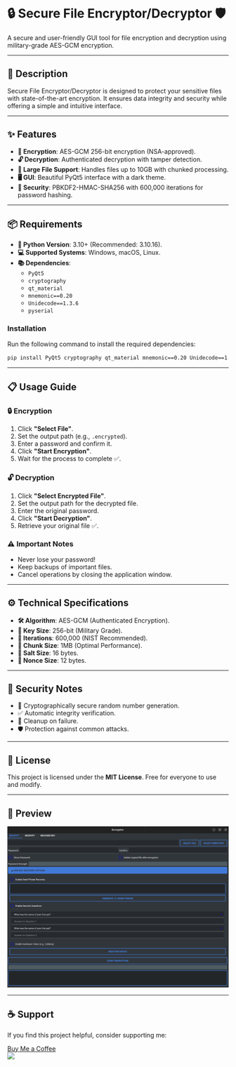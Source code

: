 # 🔒 Secure File Encryptor/Decryptor 🛡️

A secure and user-friendly GUI tool for file encryption and decryption using military-grade AES-GCM encryption.

---

## 🌟 Description

Secure File Encryptor/Decryptor is designed to protect your sensitive files with state-of-the-art encryption. It ensures data integrity and security while offering a simple and intuitive interface.

---

## ✨ Features

- **🔐 Encryption**: AES-GCM 256-bit encryption (NSA-approved).
- **🔓 Decryption**: Authenticated decryption with tamper detection.
- **📁 Large File Support**: Handles files up to 10GB with chunked processing.
- **🖥️ GUI**: Beautiful PyQt5 interface with a dark theme.
- **🔑 Security**: PBKDF2-HMAC-SHA256 with 600,000 iterations for password hashing.

---

## 📦 Requirements

- **🐍 Python Version**: 3.10+ (Recommended: 3.10.16).
- **💻 Supported Systems**: Windows, macOS, Linux.
- **📚 Dependencies**:
    - `PyQt5`
    - `cryptography`
    - `qt_material`
    - `mnemonic==0.20`
    - `Unidecode==1.3.6`
    - `pyserial`

### Installation

Run the following command to install the required dependencies:

```bash
pip install PyQt5 cryptography qt_material mnemonic==0.20 Unidecode==1.3.6 pyserial
```

---

## 📋 Usage Guide

### 🔒 Encryption

1. Click **"Select File"**.
2. Set the output path (e.g., `.encrypted`).
3. Enter a password and confirm it.
4. Click **"Start Encryption"**.
5. Wait for the process to complete ✅.

### 🔓 Decryption

1. Click **"Select Encrypted File"**.
2. Set the output path for the decrypted file.
3. Enter the original password.
4. Click **"Start Decryption"**.
5. Retrieve your original file ✅.

### ⚠️ Important Notes

- Never lose your password!
- Keep backups of important files.
- Cancel operations by closing the application window.

---

## ⚙️ Technical Specifications

- **🛠️ Algorithm**: AES-GCM (Authenticated Encryption).
- **🔑 Key Size**: 256-bit (Military Grade).
- **🔄 Iterations**: 600,000 (NIST Recommended).
- **🧩 Chunk Size**: 1MB (Optimal Performance).
- **🧂 Salt Size**: 16 bytes.
- **🔢 Nonce Size**: 12 bytes.

---

## 🔐 Security Notes

- 🔄 Cryptographically secure random number generation.
- ✅ Automatic integrity verification.
- 🧹 Cleanup on failure.
- 🛡️ Protection against common attacks.

---

## 📜 License

This project is licensed under the **MIT License**. Free for everyone to use and modify.

---

## 📸 Preview

![App Screenshot](./screenshot.png)

---

## ☕ Support

If you find this project helpful, consider supporting me:

[Buy Me a Coffee](https://www.buymeacoffee.com/logand)  
<a href="https://www.buymeacoffee.com/logand166"><img src="https://img.buymeacoffee.com/button-api/?text=Buy me a coffee&emoji=&slug=logand&button_colour=40DCA5&font_colour=ffffff&font_family=Cookie&outline_colour=000000&coffee_colour=FFDD00" height="25"/></a>